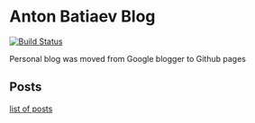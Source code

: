 # Anton Batiaev Blog
[![Build Status](https://travis-ci.org/AnBat/blog.svg?branch=gh-pages)](https://travis-ci.org/AnBat/blog)

 Personal blog was moved from Google blogger to Github pages

## Posts

[list of posts](https://github.com/AnBat/blog/tree/gh-pages/_posts)